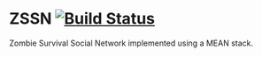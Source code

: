 # ZSSN [![Build Status](https://travis-ci.org/leonardo-freitas-1995/ZSSN.svg?branch=master)](https://travis-ci.org/leonardo-freitas-1995/ZSSN)
Zombie Survival Social Network implemented using a MEAN stack.
